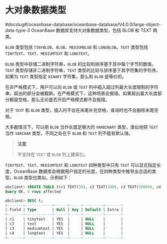 大对象数据类型 
============================
#docslug#/oceanbase-database/oceanbase-database/V4.0.0/large-object-data-type-3
OceanBase 数据库支持大对象数据类型，包括 BLOB 和 TEXT 两类。

`BLOB` 类型包括 `TINYBLOB`、`BLOB`、`MEDIUMBLOB` 和 `LONGBLOB`。`TEXT` 类型包括 `TINYTEXT`、`TEXT`、`MEDIUMTEXT` 和 `LONGTEXT`。

`BLOB` 类型中存储二进制字符串，`BLOB` 的比较和排序基于其中每个字节的数值。`TEXT` 类型存储非二进制字符串，`TEXT` 类型的比较与排序基于其字符集的字符序。如果为 `TEXT` 类型指定 `BINARY` 字符集，那么和 `BLOB` 是等价的。

在非严格模式下，用户可以向 `BLOB` 或 `TEXT` 列中插入超过列最大长度限制的字符串，超出的部分会被截断。在严格模式下，这种场景会报错。如果超出最大长度部分都是空格，那么无论是否开启严格模式都不会报错。

对于 `TEXT` 和 `BLOB` 类型，插入时不会在末尾补充空格，查询时也不会删除末尾空格。

大多数情况下，可以把 `BLOB` 当作长度足够大的 `VARBINARY` 类型，类似地把 `TEXT` 当作 `VARCHAR` 类型，不同之处在于 `BLOB` 和 `TEXT` 列不能有默认值。
>**注意**
>
>不支持在 `TEXT` 或 `BLOB` 列上建索引。

`TINYTEXT`、`TEXT`、`MEDIUMTEXT` 和 `LONGTEXT` 四种类型中只有 `TEXT` 可以显式指定长度，OceanBase 数据库会根据用户指定的长度，在四种类型中推导出合适的类型。`BLOB` 类型也类似。示例如下：

```sql
obclient> CREATE TABLE t(c1 TEXT(30), c2 TEXT(300), c3 TEXT(30000), c4 TEXT(10000000));
Query OK, 0 rows affected

obclient> DESC t;
+-------+------------+------+-----+---------+-------+
| Field | Type       | Null | Key | Default | Extra |
+-------+------------+------+-----+---------+-------+
| c1    | tinytext   | YES  |     | NULL    |       |
| c2    | text       | YES  |     | NULL    |       |
| c3    | mediumtext | YES  |     | NULL    |       |
| c4    | longtext   | YES  |     | NULL    |       |
+-------+------------+------+-----+---------+-------+
```


